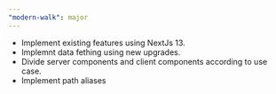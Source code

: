 ```yaml
---
"modern-walk": major
---
```


- Implement existing features using NextJs 13.
- Implemnt data fething using new upgrades.
- Divide server components and client components according to use case.
- Implement path aliases
